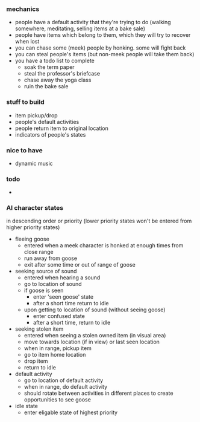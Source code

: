 

### mechanics
- people have a default activity that they're trying to do (walking somewhere, meditating, selling items at a bake sale)
- people have items which belong to them, which they will try to recover when lost
- you can chase some (meek) people by honking. some will fight back
- you can steal people's items (but non-meek people will take them back)
- you have a todo list to complete
  - soak the term paper
  - steal the professor's briefcase
  - chase away the yoga class
  - ruin the bake sale

### stuff to build
- item pickup/drop
- people's default activities
- people return item to original location
- indicators of people's states

### nice to have
- dynamic music
 
### todo
-



### AI character states
in descending order or priority (lower priority states won't be entered from higher priority states)
- fleeing goose
  - entered when a meek character is honked at enough times from close range
  - run away from goose
  - exit after some time or out of range of goose
- seeking source of sound
  - entered when hearing a sound
  - go to location of sound
  - if goose is seen
    - enter 'seen goose' state
    - after a short time return to idle
  - upon getting to location of sound (without seeing goose)
    - enter confused state
    - after a short time, return to idle
- seeking stolen item
  - entered when seeing a stolen owned item (in visual area)
  - move towards location (if in view) or last seen location
  - when in range, pickup item
  - go to item home location
  - drop item
  - return to idle
- default activity
  - go to location of default activity
  - when in range, do default activity
  - should rotate between activities in different places to create opportunities to see goose
- idle state
  - enter eligable state of highest priority
